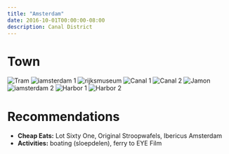 ```yaml
---
title: "Amsterdam"
date: 2016-10-01T00:00:00-08:00
description: Canal District
---
```


# Town
![Tram](/img/amsterdam/tram.jpg)
![iamsterdam 1](/img/amsterdam/iamsterdam-1.jpg)
![rijksmuseum](/img/amsterdam/rijksmuseum.jpg)
![Canal 1](/img/amsterdam/canal-1.jpg)
![Canal 2](/img/amsterdam/canal-2.jpg)
![Jamon](/img/amsterdam/jamon.jpg)
![iamsterdam 2](/img/amsterdam/iamsterdam-2.jpg)
![Harbor 1](/img/amsterdam/harbor-1.jpg)
![Harbor 2](/img/amsterdam/harbor-2.jpg)

# Recommendations
- __Cheap Eats:__ Lot Sixty One, Original Stroopwafels, Ibericus Amsterdam
- __Activities:__ boating (sloepdelen), ferry to EYE Film